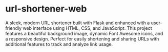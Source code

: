 # url-shortener-web
A sleek, modern URL shortener built with Flask and enhanced with a user-friendly web interface using HTML, CSS, and JavaScript. This project features a beautiful background image, dynamic Font Awesome icons, and a responsive design. Perfect for easily shortening and sharing URLs with additional features to track and analyze link usage.
